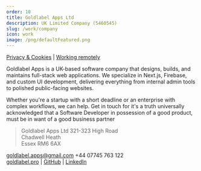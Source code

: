 ```yaml
---
order: 10
title: Goldlabel Apps Ltd
description: UK Limited Company (5460545)
slug: /work/company
icon: work
image: /png/defaultFeatured.png
---
```


[Privacy & Cookies](/work/company/privacy-cookies) | [Working remotely](/work/company/remote-working)

Goldlabel Apps is a UK-based software company that designs, builds, and maintains full-stack web applications. We specialize in Next.js, Firebase, and custom UI development, delivering everything from internal admin tools to polished public-facing websites.

Whether you're a startup with a short deadline or an enterprise with complex workflows, we can help. Get in touch for it's a truth universally acknowledged that a Software Developer in possession of a good product, must be in want of a good business partner

> Goldlabel Apps Ltd
> 321-323 High Road  
> Chadwell Heath  
> Essex RM6 6AX

[goldlabel.apps@gmail.com](mailto:goldlabel.apps@gmail.com) +44 07745 763 122  
[goldlabel.pro](https://goldlabel.pro) | [GitHub](https://github.com/javascript-pro) |
[LinkedIn](https://www.linkedin.com/in/chris-dorward)